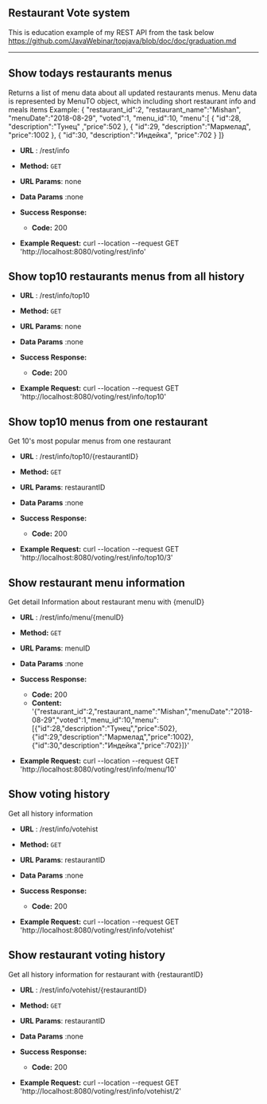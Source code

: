 **Restaurant Vote system**
----
This is education example of my REST API from the task below </br>
https://github.com/JavaWebinar/topjava/blob/doc/doc/graduation.md
___

Show todays restaurants menus
----
  Returns a list of menu data about all updated  restaurants menus.
  Menu data is represented by MenuTO object, which including short restaurant info and meals items
  Example:
   {
        "restaurant_id":2,
        "restaurant_name":"Mishan",
        "menuDate":"2018-08-29",
        "voted":1,
        "menu_id":10,
        "menu":[
            {   "id":28,
                "description":"Тунец"
                ,"price":502    },
            {   "id":29,
                "description":"Мармелад",
                "price":1002    },
            {   "id":30,
                "description":"Индейка",
                "price":702 }
                ]}

  

* **URL** :  /rest/info
* **Method:**  `GET`
  
*  **URL Params**: none

* **Data Params** :none

* **Success Response:**

  * **Code:** 200 <br />
  
* **Example Request:** curl --location --request GET 'http://localhost:8080/voting/rest/info'


 Show top10 restaurants menus from all history
----
* **URL** :  /rest/info/top10
* **Method:**  `GET`
  
*  **URL Params**: none

* **Data Params** :none

* **Success Response:**

  * **Code:** 200 <br />
  
* **Example Request:** curl --location --request GET 'http://localhost:8080/voting/rest/info/top10'
    
 Show top10  menus from one restaurant
 ----
  Get 10's most popular menus from one restaurant 

 * **URL** :  /rest/info/top10/{restaurantID}
 * **Method:**  `GET`
   
 *  **URL Params**: restaurantID
 
 * **Data Params** :none
 
 * **Success Response:**
 
   * **Code:** 200 <br />
   
*  **Example Request:** curl --location --request GET 'http://localhost:8080/voting/rest/info/top10/3'  

Show restaurant menu information
-----
Get detail Information about restaurant menu with {menuID}  
        
 * **URL** :  /rest/info/menu/{menuID}
 * **Method:**  `GET`
   
 *  **URL Params**: menuID
 
 * **Data Params** :none
 
 * **Success Response:**
 
   * **Code:** 200 <br /> 
   * **Content:** '{"restaurant_id":2,"restaurant_name":"Mishan","menuDate":"2018-08-29","voted":1,"menu_id":10,"menu":[{"id":28,"description":"Тунец","price":502},{"id":29,"description":"Мармелад","price":1002},{"id":30,"description":"Индейка","price":702}]}'

*  **Example Request:** curl --location --request GET 'http://localhost:8080/voting/rest/info/menu/10'  

Show voting history
---
Get all history information   

 * **URL** :  /rest/info/votehist
 * **Method:**  `GET`
   
 *  **URL Params**: restaurantID
 
 * **Data Params** :none
 
 * **Success Response:**
 
   * **Code:** 200 <br />
   
*  **Example Request:** curl --location --request GET 'http://localhost:8080/voting/rest/info/votehist'  


Show restaurant voting history
------
Get all history information for restaurant with {restaurantID} 

 * **URL** :  /rest/info/votehist/{restaurantID}
 * **Method:**  `GET`
   
 *  **URL Params**: restaurantID
 
 * **Data Params** :none
 
 * **Success Response:**
 
   * **Code:** 200 <br />
   
*  **Example Request:** curl --location --request GET 'http://localhost:8080/voting/rest/info/votehist/2'  
   